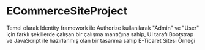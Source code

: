 # ECommerceSiteProject
Temel olarak Identity framework ile Authorize kullanılarak "Admin" ve "User" için farklı şekillerde çalışan bir çalışma mantığına sahip, UI tarafı Bootstrap ve JavaScript ile hazırlanmış olan bir tasarıma sahip E-Ticaret Sitesi Örneği
